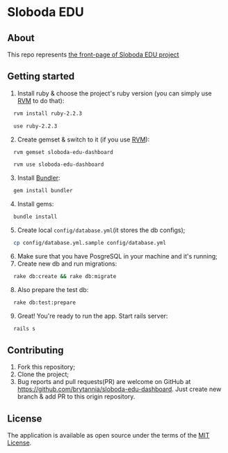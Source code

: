 # Sloboda EDU

## About

This repo represents [the front-page of Sloboda EDU project](https://sloboda-edu-dashboard.herokuapp.com)

## Getting started

1. Install ruby & choose the project's ruby version (you can simply use [RVM](https://rvm.io/) to do that):

  ```bash
    rvm install ruby-2.2.3
  ```
  ```bash
    use ruby-2.2.3
  ```
  
2. Create gemset & switch to it (if you use [RVM](https://rvm.io/)):
  
  ```bash
    rvm gemset sloboda-edu-dashboard
  ```
  ```bash
    rvm use sloboda-edu-dashboard
  ```
  
3. Install [Bundler](http://bundler.io/):

  ```bash
    gem install bundler
  ```
  
4. Install gems:

  ```bash
    bundle install
  ```

5. Create local `config/database.yml`(it stores the db configs);
  
  ```bash
    cp config/database.yml.sample config/database.yml
  ```

6. Make sure that you have PosgreSQL in your machine and it's running;
7. Create new db and run migrations:

  ``` bash
    rake db:create && rake db:migrate
  ```

8. Also prepare the test db:

  ```bash
    rake db:test:prepare
  ```

9. Great! You're ready to run the app. Start rails server:

  ```bash
    rails s
  ```

## Contributing

1. Fork this repository;
2. Clone the project;
3. Bug reports and pull requests(PR) are welcome on GitHub at https://github.com/brytannia/sloboda-edu-dashboard. Just create new branch & add PR to this origin repository.

## License

The application is available as open source under the terms of the [MIT License](http://opensource.org/licenses/MIT).
